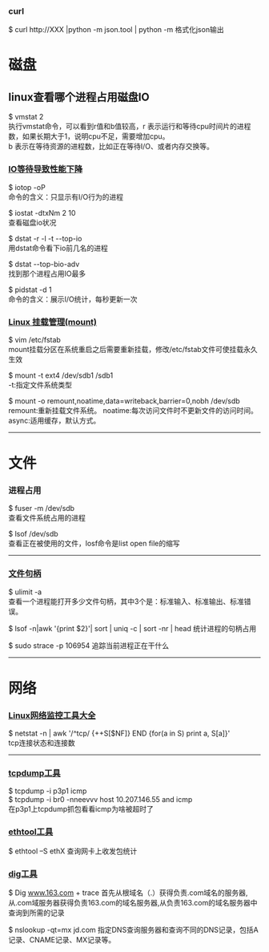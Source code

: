 ### curl
$ curl http://XXX |python -m json.tool  | python -m
格式化json输出  

# 磁盘  
## linux查看哪个进程占用磁盘IO  
$ vmstat 2  
执行vmstat命令，可以看到r值和b值较高，r 表示运行和等待cpu时间片的进程数，如果长期大于1，说明cpu不足，需要增加cpu。  
b 表示在等待资源的进程数，比如正在等待I/O、或者内存交换等。

### [IO等待导致性能下降](https://serverfault.com/questions/363355/io-wait-causing-so-much-slowdown-ext4-jdb2-at-99-io-during-mysql-commit)
$ iotop -oP  
命令的含义：只显示有I/O行为的进程  

$ iostat -dtxNm 2 10  
查看磁盘io状况

$ dstat -r -l -t --top-io  
用dstat命令看下io前几名的进程

$ dstat --top-bio-adv  
找到那个进程占用IO最多

$ pidstat -d 1  
命令的含义：展示I/O统计，每秒更新一次  

### [Linux 挂载管理(mount)](https://www.cnblogs.com/chenmh/p/5097530.html)  
$ vim /etc/fstab  
mount挂载分区在系统重启之后需要重新挂载，修改/etc/fstab文件可使挂载永久生效

$ mount -t ext4 /dev/sdb1 /sdb1  
-t:指定文件系统类型

$ mount -o remount,noatime,data=writeback,barrier=0,nobh /dev/sdb  
remount:重新挂载文件系统。
noatime:每次访问文件时不更新文件的访问时间。
async:适用缓存，默认方式。

---
# 文件
### 进程占用
$ fuser -m /dev/sdb  
查看文件系统占用的进程

$ lsof /dev/sdb  
查看正在被使用的文件，losf命令是list open file的缩写

---
### [文件句柄](https://cloud.tencent.com/developer/article/1810406)  
$ ulimit -a  
查看一个进程能打开多少文件句柄，其中3个是：标准输入、标准输出、标准错误。  

$ lsof -n|awk '{print $2}'| sort | uniq -c | sort -nr | head
统计进程的句柄占用

$ sudo strace -p 106954
追踪当前进程正在干什么

---  
# 网络
### [Linux网络监控工具大全](https://baijiahao.baidu.com/s?id=1683499342813958473&wfr=spider&for=pc)
$ netstat -n | awk '/^tcp/ {++S[$NF]} END {for(a in S) print a, S[a]}'  
tcp连接状态和连接数  


---
### [tcpdump工具](https://cloud.tencent.com/developer/article/1730820)
$ tcpdump -i p3p1 icmp  
$ tcpdump -i br0 -nneevvv host 10.207.146.55 and icmp  
在p3p1上tcpdump抓包看看icmp为啥被超时了  

### [ethtool工具](https://developer.aliyun.com/article/544872)
$ ethtool –S ethX
查询网卡上收发包统计

### [dig工具](https://www.dounaite.com/article/629dfea60eb48b8cec76c300.html)
$ Dig www.163.com + trace
首先从根域名（.）获得负责.com域名的服务器,从.com域服务器获得负责163.com的域名服务器,从负责163.com的域名服务器中查询到所需的记录

$ nslookup -qt=mx jd.com
指定DNS查询服务器和查询不同的DNS记录，包括A记录、CNAME记录、MX记录等。
